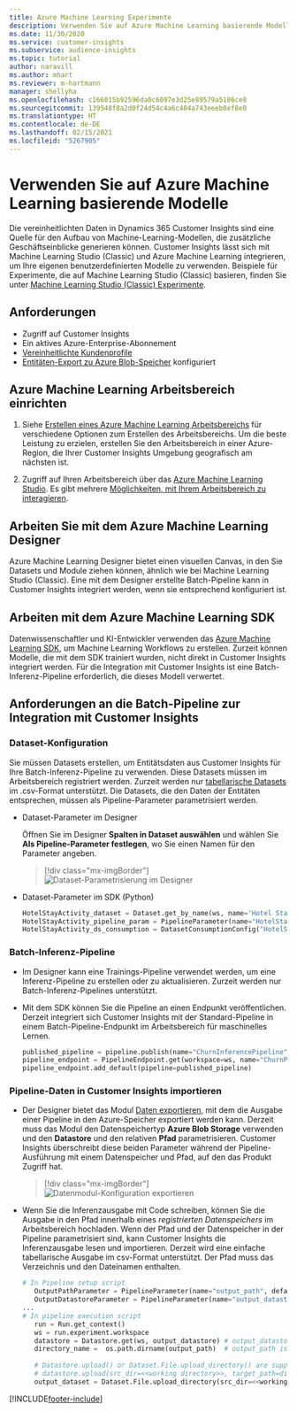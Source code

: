 ```yaml
---
title: Azure Machine Learning Experimente
description: Verwenden Sie auf Azure Machine Learning basierende Modelle in Dynamics 365 Customer Insights.
ms.date: 11/30/2020
ms.service: customer-insights
ms.subservice: audience-insights
ms.topic: tutorial
author: naravill
ms.author: mhart
ms.reviewer: m-hartmann
manager: shellyha
ms.openlocfilehash: c166015b92596da0c6097e3d25e89579a5186ce0
ms.sourcegitcommit: 139548f8a2d0f24d54c4a6c404a743eeeb8ef8e0
ms.translationtype: HT
ms.contentlocale: de-DE
ms.lasthandoff: 02/15/2021
ms.locfileid: "5267905"
---
```

# <a name="use-azure-machine-learning-based-models"></a>Verwenden Sie auf Azure Machine Learning basierende Modelle

Die vereinheitlichten Daten in Dynamics 365 Customer Insights sind eine Quelle für den Aufbau von Machine-Learning-Modellen, die zusätzliche Geschäftseinblicke generieren können. Customer Insights lässt sich mit Machine Learning Studio (Classic) und Azure Machine Learning integrieren, um Ihre eigenen benutzerdefinierten Modelle zu verwenden. Beispiele für Experimente, die auf Machine Learning Studio (Classic) basieren, finden Sie unter [Machine Learning Studio (Classic) Experimente](machine-learning-studio-experiments.md). 

## <a name="prerequisites"></a>Anforderungen

- Zugriff auf Customer Insights
- Ein aktives Azure-Enterprise-Abonnement
- [Vereinheitlichte Kundenprofile](data-unification.md)
- [Entitäten-Export zu Azure Blob-Speicher](export-azure-blob-storage.md) konfiguriert

## <a name="set-up-azure-machine-learning-workspace"></a>Azure Machine Learning Arbeitsbereich einrichten

1. Siehe [Erstellen eines Azure Machine Learning Arbeitsbereichs](https://docs.microsoft.com/azure/machine-learning/concept-workspace#-create-a-workspace) für verschiedene Optionen zum Erstellen des Arbeitsbereichs. Um die beste Leistung zu erzielen, erstellen Sie den Arbeitsbereich in einer Azure-Region, die Ihrer Customer Insights Umgebung geografisch am nächsten ist.

1. Zugriff auf Ihren Arbeitsbereich über das [Azure Machine Learning Studio](https://ml.azure.com/). Es gibt mehrere [Möglichkeiten, mit Ihrem Arbeitsbereich zu interagieren](https://docs.microsoft.com/azure/machine-learning/concept-workspace#tools-for-workspace-interaction).

## <a name="work-with-azure-machine-learning-designer"></a>Arbeiten Sie mit dem Azure Machine Learning Designer

Azure Machine Learning Designer bietet einen visuellen Canvas, in den Sie Datasets und Module ziehen können, ähnlich wie bei Machine Learning Studio (Classic). Eine mit dem Designer erstellte Batch-Pipeline kann in Customer Insights integriert werden, wenn sie entsprechend konfiguriert ist. 
   
## <a name="working-with-azure-machine-learning-sdk"></a>Arbeiten mit dem Azure Machine Learning SDK

Datenwissenschaftler und KI-Entwickler verwenden das [Azure Machine Learning SDK](https://docs.microsoft.com/python/api/overview/azure/ml/?view=azure-ml-py&preserve-view=true), um Machine Learning Workflows zu erstellen. Zurzeit können Modelle, die mit dem SDK trainiert wurden, nicht direkt in Customer Insights integriert werden. Für die Integration mit Customer Insights ist eine Batch-Inferenz-Pipeline erforderlich, die dieses Modell verwertet.

## <a name="batch-pipeline-requirements-to-integrate-with-customer-insights"></a>Anforderungen an die Batch-Pipeline zur Integration mit Customer Insights

### <a name="dataset-configuration"></a>Dataset-Konfiguration

Sie müssen Datasets erstellen, um Entitätsdaten aus Customer Insights für Ihre Batch-Inferenz-Pipeline zu verwenden. Diese Datasets müssen im Arbeitsbereich registriert werden. Zurzeit werden nur [tabellarische Datasets](https://docs.microsoft.com/azure/machine-learning/how-to-create-register-datasets#tabulardataset) im .csv-Format unterstützt. Die Datasets, die den Daten der Entitäten entsprechen, müssen als Pipeline-Parameter parametrisiert werden.
   
* Dataset-Parameter im Designer
   
     Öffnen Sie im Designer **Spalten in Dataset auswählen** und wählen Sie **Als Pipeline-Parameter festlegen**, wo Sie einen Namen für den Parameter angeben.

     > [!div class="mx-imgBorder"]
     > ![Dataset-Parametrisierung im Designer](media/intelligence-designer-dataset-parameters.png "Dataset-Parametrisierung im Designer")
   
* Dataset-Parameter im SDK (Python)
   
   ```python
   HotelStayActivity_dataset = Dataset.get_by_name(ws, name='Hotel Stay Activity Data')
   HotelStayActivity_pipeline_param = PipelineParameter(name="HotelStayActivity_pipeline_param", default_value=HotelStayActivity_dataset)
   HotelStayActivity_ds_consumption = DatasetConsumptionConfig("HotelStayActivity_dataset", HotelStayActivity_pipeline_param)
   ```

### <a name="batch-inference-pipeline"></a>Batch-Inferenz-Pipeline
  
* Im Designer kann eine Trainings-Pipeline verwendet werden, um eine Inferenz-Pipeline zu erstellen oder zu aktualisieren. Zurzeit werden nur Batch-Inferenz-Pipelines unterstützt.

* Mit dem SDK können Sie die Pipeline an einen Endpunkt veröffentlichen. Derzeit integriert sich Customer Insights mit der Standard-Pipeline in einem Batch-Pipeline-Endpunkt im Arbeitsbereich für maschinelles Lernen.
   
   ```python
   published_pipeline = pipeline.publish(name="ChurnInferencePipeline", description="Published Churn Inference pipeline")
   pipeline_endpoint = PipelineEndpoint.get(workspace=ws, name="ChurnPipelineEndpoint") 
   pipeline_endpoint.add_default(pipeline=published_pipeline)
   ```

### <a name="import-pipeline-data-into-customer-insights"></a>Pipeline-Daten in Customer Insights importieren

* Der Designer bietet das Modul [Daten exportieren](https://docs.microsoft.com/azure/machine-learning/algorithm-module-reference/export-data), mit dem die Ausgabe einer Pipeline in den Azure-Speicher exportiert werden kann. Derzeit muss das Modul den Datenspeichertyp **Azure Blob Storage** verwenden und den **Datastore** und den relativen **Pfad** parametrisieren. Customer Insights überschreibt diese beiden Parameter während der Pipeline-Ausführung mit einem Datenspeicher und Pfad, auf den das Produkt Zugriff hat.
   > [!div class="mx-imgBorder"]
   > ![Datenmodul-Konfiguration exportieren](media/intelligence-designer-importdata.png "Daten exportieren Modul-Konfiguration")
   
* Wenn Sie die Inferenzausgabe mit Code schreiben, können Sie die Ausgabe in den Pfad innerhalb eines *registrierten Datenspeichers* im Arbeitsbereich hochladen. Wenn der Pfad und der Datenspeicher in der Pipeline parametrisiert sind, kann Customer Insights die Inferenzausgabe lesen und importieren. Derzeit wird eine einfache tabellarische Ausgabe im csv-Format unterstützt. Der Pfad muss das Verzeichnis und den Dateinamen enthalten.

   ```python
   # In Pipeline setup script
      OutputPathParameter = PipelineParameter(name="output_path", default_value="HotelChurnOutput/HotelChurnOutput.csv")
      OutputDatastoreParameter = PipelineParameter(name="output_datastore", default_value="workspaceblobstore")
   ...
   # In pipeline execution script
      run = Run.get_context()
      ws = run.experiment.workspace
      datastore = Datastore.get(ws, output_datastore) # output_datastore is parameterized
      directory_name =  os.path.dirname(output_path)  # output_path is parameterized.
      
      # Datastore.upload() or Dataset.File.upload_directory() are supported methods to uplaod the data
      # datastore.upload(src_dir=<<working directory>>, target_path=directory_name, overwrite=False, show_progress=True)
      output_dataset = Dataset.File.upload_directory(src_dir=<<working directory>>, target = (datastore, directory_name)) # Remove trailing "/" from directory_name
   ```


[!INCLUDE[footer-include](../includes/footer-banner.md)]